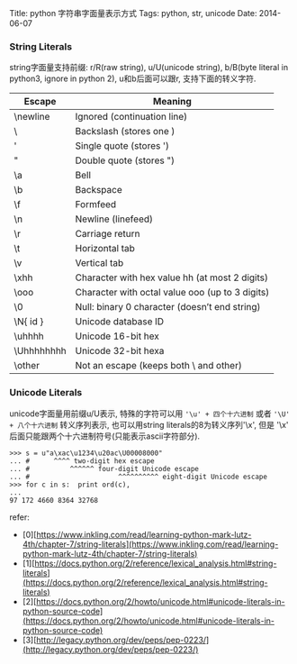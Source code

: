 Title: python 字符串字面量表示方式
Tags: python, str, unicode
Date: 2014-06-07

### String Literals
string字面量支持前缀: r/R(raw string), u/U(unicode string), b/B(byte literal in python3, ignore in python 2), u和b后面可以跟r, 支持下面的转义字符.

Escape   |  Meaning
---------|---------
\newline |Ignored (continuation line)
\\       |Backslash (stores one \)
\'       |Single quote (stores ')
\"       |Double quote (stores ")
\a       |Bell
\b       |Backspace
\f       |Formfeed
\n       |Newline (linefeed)
\r       |Carriage return
\t       |Horizontal tab
\v       |Vertical tab
\xhh     |Character with hex value hh (at most 2 digits)
\ooo     |Character with octal value ooo (up to 3 digits)
\0       |Null: binary 0 character (doesn’t end string)
\N{ id } |Unicode database ID
\uhhhh   |Unicode 16-bit hex
\Uhhhhhhhh| Unicode 32-bit hexa
\other   |Not an escape (keeps both \ and other)

### Unicode Literals
unicode字面量用前缀u/U表示, 特殊的字符可以用 `'\u' + 四个十六进制`  或者  `'\U' + 八个十六进制` 转义序列表示, 也可以用string literals的8为转义序列'\x', 但是 '\x' 后面只能跟两个十六进制符号(只能表示ascii字符部分).

    >>> s = u"a\xac\u1234\u20ac\U00008000"
    ... #      ^^^^ two-digit hex escape
    ... #          ^^^^^^ four-digit Unicode escape
    ... #                      ^^^^^^^^^^ eight-digit Unicode escape
    >>> for c in s:  print ord(c),
    ...
    97 172 4660 8364 32768

refer:

- [0][https://www.inkling.com/read/learning-python-mark-lutz-4th/chapter-7/string-literals](https://www.inkling.com/read/learning-python-mark-lutz-4th/chapter-7/string-literals)
- [1][https://docs.python.org/2/reference/lexical_analysis.html#string-literals](https://docs.python.org/2/reference/lexical_analysis.html#string-literals)
- [2][https://docs.python.org/2/howto/unicode.html#unicode-literals-in-python-source-code](https://docs.python.org/2/howto/unicode.html#unicode-literals-in-python-source-code)
- [3][http://legacy.python.org/dev/peps/pep-0223/](http://legacy.python.org/dev/peps/pep-0223/)
